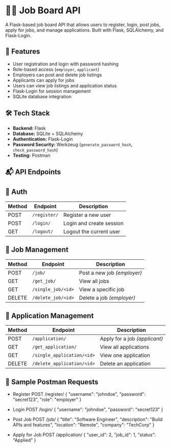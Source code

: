 # 🧑‍💼 Job Board API

A Flask-based job board API that allows users to register, login, post jobs, apply for jobs, and manage applications. Built with Flask, SQLAlchemy, and Flask-Login.

## 🔧 Features

- User registration and login with password hashing
- Role-based access (`employer`, `applicant`)
- Employers can post and delete job listings
- Applicants can apply for jobs
- Users can view job listings and application status
- Flask-Login for session management
- SQLite database integration

## 🛠️ Tech Stack

- **Backend:** Flask
- **Database:** SQLite + SQLAlchemy
- **Authentication:** Flask-Login
- **Password Security:** Werkzeug (`generate_password_hash`, `check_password_hash`)
- **Testing:** Postman

## 📬 API Endpoints
## 🔐 Auth
| Method | Endpoint     | Description              |
| ------ | ------------ | ------------------------ |
| POST   | `/register/` | Register a new user      |
| POST   | `/login/`    | Login and create session |
| GET    | `/logout/`   | Logout the current user  |

## 📄 Job Management
| Method | Endpoint           | Description                 |
| ------ | ------------------ | --------------------------- |
| POST   | `/job/`            | Post a new job *(employer)* |
| GET    | `/get_job/`        | View all jobs               |
| GET    | `/single_job/<id>` | View a specific job         |
| DELETE | `/delete_job/<id>` | Delete a job *(employer)*   |


## 📝 Application Management
| Method | Endpoint                   | Description                   |
| ------ | -------------------------- | ----------------------------- |
| POST   | `/application/`            | Apply for a job *(applicant)* |
| GET    | `/get_application/`        | View all applications         |
| GET    | `/single_application/<id>` | View one application          |
| DELETE | `/delete_application/<id>` | Delete an application         |


## 🧪 Sample Postman Requests
- Register
POST /register/
{
  "username": "johndoe",
  "password": "secret123",
  "role": "employer"
 } 

- Login
POST /login/
{
  "username": "johndoe",
  "password": "secret123"
}


- Post Job
POST /job/
{
  "title": "Software Engineer",
  "description": "Build APIs and features",
  "location": "Remote",
  "company": "TechCorp"
}

- Apply for Job
POST /application/
{
  "user_id": 2,
  "job_id": 1,
  "status": "Applied"
}
